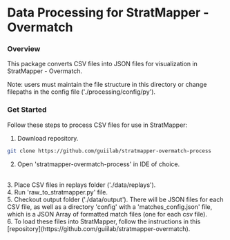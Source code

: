 # Data Processing for StratMapper - Overmatch

### Overview
This package converts CSV files into JSON files for visualization in StratMapper - Overmatch.

Note: users must maintain the file structure in this directory or change filepaths in the config file ('./processing/config/py').

### Get Started
Follow these steps to process CSV files for use in StratMapper:

1. Download repository.
```sh
git clone https://github.com/guiilab/stratmapper-overmatch-process
```
2. Open 'stratmapper-overmatch-process' in IDE of choice.
<br/>
3. Place CSV files in replays folder ('./data/replays').
<br/>
4. Run 'raw_to_stratmapper.py' file.
<br/>
5. Checkout output folder ('./data/output'). There will be JSON files for each CSV file, as well as a directory 'config' with a 'matches_config.json' file, which is a JSON Array of formatted match files (one for each csv file).
<br/>
6. To load these files into StratMapper, follow the instructions in this [repository](https://github.com/guiilab/stratmapper-overmatch).